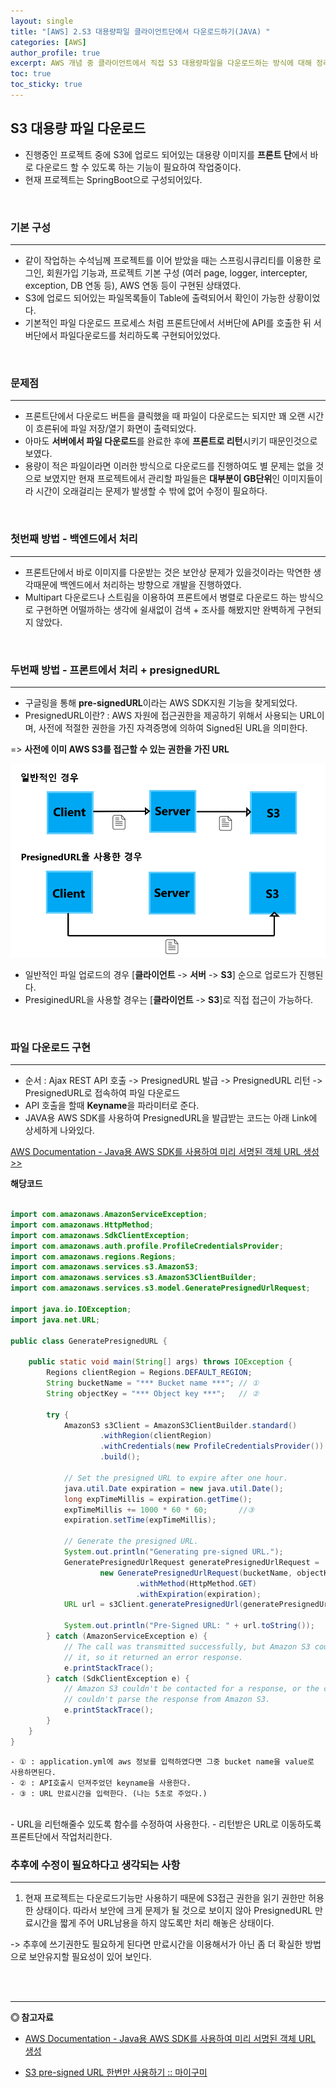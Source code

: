 ```yaml
---
layout: single
title: "[AWS] 2.S3 대용량파일 클라이언트단에서 다운로드하기(JAVA) "
categories: [AWS]
author_profile: true
excerpt: AWS 개념 중 클라이언트에서 직접 S3 대용량파일을 다운로드하는 방식에 대해 정리한다. 
toc: true
toc_sticky: true
---
```


## S3 대용량 파일 다운로드
- 진행중인 프로젝트 중에 S3에 업로드 되어있는 대용량 이미지를 **프론트 단**에서 바로 다운로드 할 수 있도록 하는 기능이 필요하여 작업중이다.
- 현재 프로젝트는 SpringBoot으로 구성되어있다.

<br>


### 기본 구성
--------------------
- 같이 작업하는 수석님께 프로젝트를 이어 받았을 때는 스프링시큐리티를 이용한 로그인, 회원가입 기능과, 프로젝트 기본 구성 (여러 page, logger, intercepter, exception, DB 연동 등), AWS 연동 등이 구현된 상태였다.
- S3에 업로드 되어있는 파일목록들이 Table에 출력되어서 확인이 가능한 상황이었다.
- 기본적인 파일 다운로드 프로세스 처럼 프론트단에서 서버단에 API를 호출한 뒤 서버단에서 파일다운로드를 처리하도록 구현되어있었다.

<br>

### 문제점
--------------------
- 프론트단에서 다운로드 버튼을 클릭했을 때 파일이 다운로드는 되지만 꽤 오랜 시간이 흐른뒤에 파일 저장/열기 화면이 출력되었다. 
- 아마도 **서버에서 파일 다운로드**를 완료한 후에 **프론트로 리턴**시키기 때문인것으로 보였다.
- 용량이 적은 파일이라면 이러한 방식으로 다운로드를 진행하여도 별 문제는 없을 것으로 보였지만 현재 프로젝트에서 관리할 파일들은 **대부분이 GB단위**인 이미지들이라 시간이 오래걸리는 문제가 발생할 수 밖에 없어 수정이 필요하다.

<br>

### 첫번째 방법 - 백엔드에서 처리
---------------------
- 프론트단에서 바로 이미지를 다운받는 것은 보안상 문제가 있을것이라는 막연한 생각때문에 백엔드에서 처리하는 방향으로 개발을 진행하였다.
- Multipart 다운로드나 스트림을 이용하여 프론트에서 병렬로 다운로드 하는 방식으로 구현하면 어떨까하는 생각에 쉴새없이 검색 + 조사를 해봤지만 완벽하게 구현되지 않았다.


<br>

### 두번째 방법 - 프론트에서 처리 + presignedURL
---------------------
- 구글링을 통해 **pre-signedURL**이라는 AWS SDK지원 기능을 찾게되었다.
- PresignedURL이란? : AWS 자원에 접근권한을 제공하기 위해서 사용되는 URL이며, 사전에 적절한 권한을 가진 자격증명에 의하여 Signed된 URL을 의미한다.

=> **사전에 이미 AWS S3를 접근할 수 있는 권한을 가진 URL**

![deployment App](/assets/img/aws/2_s3_presignedurl_1.png)

- 일반적인 파일 업로드의 경우 [**클라이언트** -> **서버** -> **S3**] 순으로 업로드가 진행된다.
- PresiginedURL을 사용할 경우는 [**클라이언트** -> **S3**]로 직접 접근이 가능하다.

<br>

### 파일 다운로드 구현
------------
- 순서 :  Ajax REST API 호출 -> PresignedURL 발급 -> PresignedURL
리턴 -> PresignedURL로 접속하여 파일 다운로드
- API 호출을 할때 **Keyname**을 파라미터로 준다.
- JAVA용 AWS SDK를 사용하여 PresignedURL을 발급받는 코드는 아래 Link에 상세하게 나와있다.

[AWS Documentation - Java용 AWS SDK를 사용하여 미리 서명된 객체 URL 생성 >>](https://docs.aws.amazon.com/ko_kr/AmazonS3/latest/dev/ShareObjectPreSignedURLJavaSDK.html)<br>

**해당코드**

```java

import com.amazonaws.AmazonServiceException;
import com.amazonaws.HttpMethod;
import com.amazonaws.SdkClientException;
import com.amazonaws.auth.profile.ProfileCredentialsProvider;
import com.amazonaws.regions.Regions;
import com.amazonaws.services.s3.AmazonS3;
import com.amazonaws.services.s3.AmazonS3ClientBuilder;
import com.amazonaws.services.s3.model.GeneratePresignedUrlRequest;

import java.io.IOException;
import java.net.URL;

public class GeneratePresignedURL {

    public static void main(String[] args) throws IOException {
        Regions clientRegion = Regions.DEFAULT_REGION;
        String bucketName = "*** Bucket name ***"; // ①
        String objectKey = "*** Object key ***";   // ②

        try {
            AmazonS3 s3Client = AmazonS3ClientBuilder.standard()
                    .withRegion(clientRegion)
                    .withCredentials(new ProfileCredentialsProvider())
                    .build();

            // Set the presigned URL to expire after one hour.
            java.util.Date expiration = new java.util.Date();
            long expTimeMillis = expiration.getTime();
            expTimeMillis += 1000 * 60 * 60;       //③
            expiration.setTime(expTimeMillis);

            // Generate the presigned URL.
            System.out.println("Generating pre-signed URL.");
            GeneratePresignedUrlRequest generatePresignedUrlRequest =
                    new GeneratePresignedUrlRequest(bucketName, objectKey)
                            .withMethod(HttpMethod.GET)
                            .withExpiration(expiration);
            URL url = s3Client.generatePresignedUrl(generatePresignedUrlRequest);

            System.out.println("Pre-Signed URL: " + url.toString());
        } catch (AmazonServiceException e) {
            // The call was transmitted successfully, but Amazon S3 couldn't process 
            // it, so it returned an error response.
            e.printStackTrace();
        } catch (SdkClientException e) {
            // Amazon S3 couldn't be contacted for a response, or the client
            // couldn't parse the response from Amazon S3.
            e.printStackTrace();
        }
    }
}
```

    - ① : application.yml에 aws 정보를 입력하였다면 그중 bucket name을 value로 사용하면된다.
    - ② : API호출시 던져주었던 keyname을 사용한다.
    - ③ : URL 만료시간을 입력한다. (나는 5초로 주었다.)

<br>
- URL을 리턴해줄수 있도록 함수를 수정하여 사용한다.
- 리턴받은 URL로 이동하도록 프론트단에서 작업처리한다.

<br>

### 추후에 수정이 필요하다고 생각되는 사항
-------------------------
1. 현재 프로젝트는 다운로드기능만 사용하기 때문에 S3접근 권한을 읽기 권한만 허용한 상태이다. 따라서 보안에 크게 문제가 될 것으로 보이지 않아 PresignedURL 만료시간을 짧게 주어 URL남용을 하지 않도록만 처리 해놓은 상태이다.

-> 추후에 쓰기권한도 필요하게 된다면 만료시간을 이용해서가 아닌 좀 더 확실한 방법으로 보안유지할 필요성이 있어 보인다.



<br>
<br>

------------------
**◎ 참고자료**
- [AWS Documentation - Java용 AWS SDK를 사용하여 미리 서명된 객체 URL 생성](https://docs.aws.amazon.com/ko_kr/AmazonS3/latest/dev/ShareObjectPreSignedURLJavaSDK.html)

- [S3 pre-signed URL 한번만 사용하기 :: 마이구미](https://mygumi.tistory.com/380)
